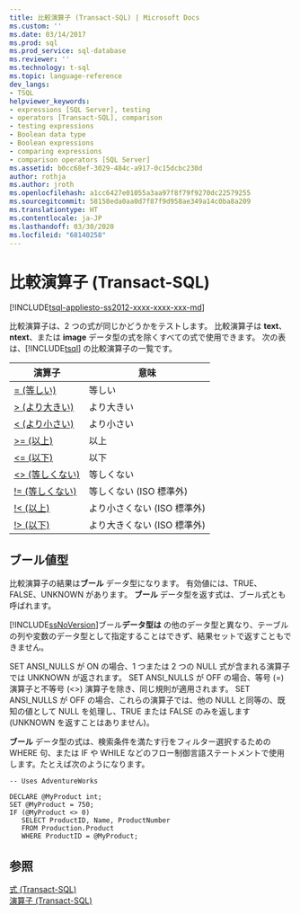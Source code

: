 ```yaml
---
title: 比較演算子 (Transact-SQL) | Microsoft Docs
ms.custom: ''
ms.date: 03/14/2017
ms.prod: sql
ms.prod_service: sql-database
ms.reviewer: ''
ms.technology: t-sql
ms.topic: language-reference
dev_langs:
- TSQL
helpviewer_keywords:
- expressions [SQL Server], testing
- operators [Transact-SQL], comparison
- testing expressions
- Boolean data type
- Boolean expressions
- comparing expressions
- comparison operators [SQL Server]
ms.assetid: b0cc68ef-3029-484c-a917-0c15dcbc230d
author: rothja
ms.author: jroth
ms.openlocfilehash: a1cc6427e01055a3aa97f8f79f9270dc22579255
ms.sourcegitcommit: 58158eda0aa0d7f87f9d958ae349a14c0ba8a209
ms.translationtype: HT
ms.contentlocale: ja-JP
ms.lasthandoff: 03/30/2020
ms.locfileid: "68140258"
---
```

# <a name="comparison-operators-transact-sql"></a>比較演算子 (Transact-SQL)
[!INCLUDE[tsql-appliesto-ss2012-xxxx-xxxx-xxx-md](../../includes/tsql-appliesto-ss2012-xxxx-xxxx-xxx-md.md)]

  比較演算子は、2 つの式が同じかどうかをテストします。 比較演算子は **text**、**ntext**、または **image** データ型の式を除くすべての式で使用できます。 次の表は、[!INCLUDE[tsql](../../includes/tsql-md.md)] の比較演算子の一覧です。  
  
|演算子|意味|  
|--------------|-------------|  
|[= (等しい)](../../t-sql/language-elements/equals-transact-sql.md)|等しい|  
|[> (より大きい)](../../t-sql/language-elements/greater-than-transact-sql.md)|より大きい|  
|[< (より小さい)](../../t-sql/language-elements/less-than-transact-sql.md)|より小さい|  
|[>= (以上)](../../t-sql/language-elements/greater-than-or-equal-to-transact-sql.md)|以上|  
|[<= (以下)](../../t-sql/language-elements/less-than-or-equal-to-transact-sql.md)|以下|  
|[<> (等しくない)](../../t-sql/language-elements/not-equal-to-transact-sql-traditional.md)|等しくない|  
|[\!= (等しくない)](../../t-sql/language-elements/not-equal-to-transact-sql-exclamation.md)|等しくない (ISO 標準外)|  
|[\!< (以上)](../../t-sql/language-elements/not-less-than-transact-sql.md)|より小さくない (ISO 標準外)|  
|[\!> (以下)](../../t-sql/language-elements/not-greater-than-transact-sql.md)|より大きくない (ISO 標準外)|  
  
## <a name="boolean-data-type"></a>ブール値型  
 比較演算子の結果は**ブール** データ型になります。 有効値には、TRUE、FALSE、UNKNOWN があります。 **ブール** データ型を返す式は、ブール式とも呼ばれます。  
  
 [!INCLUDE[ssNoVersion](../../includes/ssnoversion-md.md)]ブール**データ型は** の他のデータ型と異なり、テーブルの列や変数のデータ型として指定することはできず、結果セットで返すこともできません。  
  
 SET ANSI_NULLS が ON の場合、1 つまたは 2 つの NULL 式が含まれる演算子では UNKNOWN が返されます。 SET ANSI_NULLS が OFF の場合、等号 (=) 演算子と不等号 (<>) 演算子を除き、同じ規則が適用されます。 SET ANSI_NULLS が OFF の場合、これらの演算子では、他の NULL と同等の、既知の値として NULL を処理し、TRUE または FALSE のみを返します (UNKNOWN を返すことはありません)。  
  
 **ブール** データ型の式は、検索条件を満たす行をフィルター選択するための WHERE 句、または IF や WHILE などのフロー制御言語ステートメントで使用します。たとえば次のようになります。  
  
```  
-- Uses AdventureWorks  
  
DECLARE @MyProduct int;  
SET @MyProduct = 750;  
IF (@MyProduct <> 0)  
   SELECT ProductID, Name, ProductNumber  
   FROM Production.Product  
   WHERE ProductID = @MyProduct;  
```  
  
## <a name="see-also"></a>参照  
 [式 &#40;Transact-SQL&#41;](../../t-sql/language-elements/expressions-transact-sql.md)  
 [演算子 &#40;Transact-SQL&#41;](../../t-sql/language-elements/operators-transact-sql.md)  
  
  
